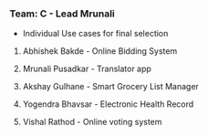 ### Team: C - Lead Mrunali
- Individual Use cases for final selection
1. Abhishek Bakde - Online Bidding System

2. Mrunali Pusadkar - Translator app

3. Akshay Gulhane - Smart Grocery List Manager 

4. Yogendra Bhavsar - Electronic Health Record

5. Vishal Rathod - Online voting system
